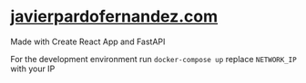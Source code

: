 # [javierpardofernandez.com](https://javierpardofernandez.com/)

Made with Create React App and FastAPI

For the development environment run `docker-compose up` replace `NETWORK_IP` with your IP